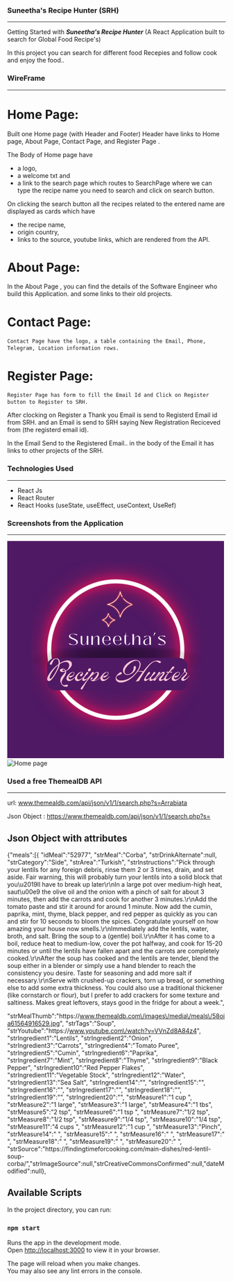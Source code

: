 ###               Suneetha's Recipe Hunter (SRH)
________________________________________________

 Getting Started with ***Suneetha's Recipe Hunter***  (A React Application built to search for Global Food Recipe's)

In this project you can search for different food Recepies and follow cook and enjoy the food..


###                    WireFrame
_____________________________________________

# Home Page:

Built one Home page (with Header and Footer)
Header have links to Home page, About Page, Contact Page, and Register Page .

The Body of Home page have 
 * a logo, 
 * a welcome txt and 
 * a link to the search page  which routes to SearchPage where we can type the recipe name  you need to search and click on search button.

 On clicking the search button all the recipes related to the entered name are displayed as cards which have  
  * the recipe name, 
  * origin country,
  * links to the source,
  youtube links, which are rendered from the API.

# About Page:
  In the About Page , you can find the details of the Software Engineer who build this Application.
  and some links to their old projects.

# Contact Page:
    Contact Page have the logo, a table containing the Email, Phone, Telegram, Location information rows.

# Register Page:
    Register Page has form to fill the Email Id and Click on Register button to Register to SRH.
After clocking on Register a Thank you Email is send to Registerd Email id from SRH.
and an Email is send to SRH saying New Registration Reciceved from (the registerd email id).

In the Email Send to the Registered Email.. in the body of the Email it has links to other projects of the SRH.

###                 Technologies Used
_____________________________________________________

* React Js
* React Router
* React Hooks (useState, useEffect, useContext, UseRef)

###               Screenshots from the Application
_______________________________________________________________________

 ![SRHLogo](https://github.com/Suneetharavi/MyProject2/blob/master/src/models/logo/SuneethaLogo.png?raw=true)
 ![Home page]()


###           Used a free ThemealDB API
________________________________________________________________

 url: www.themealdb.com/api/json/v1/1/search.php?s=Arrabiata

 Json Object : https://www.themealdb.com/api/json/v1/1/search.php?s=

## Json Object with attributes

{"meals":[{
"idMeal":"52977",
"strMeal":"Corba",
"strDrinkAlternate":null,
"strCategory":"Side",
"strArea":"Turkish",
"strInstructions":"Pick through your lentils for any foreign debris, rinse them 2 or 3 times, drain, and set aside.  Fair warning, this will probably turn your lentils into a solid block that you\u2019ll have to break up later\r\nIn a large pot over medium-high heat, saut\u00e9 the olive oil and the onion with a pinch of salt for about 3 minutes, then add the carrots and cook for another 3 minutes.\r\nAdd the tomato paste and stir it around for around 1 minute. Now add the cumin, paprika, mint, thyme, black pepper, and red pepper as quickly as you can and stir for 10 seconds to bloom the spices. Congratulate yourself on how amazing your house now smells.\r\nImmediately add the lentils, water, broth, and salt. Bring the soup to a (gentle) boil.\r\nAfter it has come to a boil, reduce heat to medium-low, cover the pot halfway, and cook for 15-20 minutes or until the lentils have fallen apart and the carrots are completely cooked.\r\nAfter the soup has cooked and the lentils are tender, blend the soup either in a blender or simply use a hand blender to reach the consistency you desire. Taste for seasoning and add more salt if necessary.\r\nServe with crushed-up crackers, torn up bread, or something else to add some extra thickness.  You could also use a traditional thickener (like cornstarch or flour), but I prefer to add crackers for some texture and saltiness.  Makes great leftovers, stays good in the fridge for about a week.",

"strMealThumb":"https:\/\/www.themealdb.com\/images\/media\/meals\/58oia61564916529.jpg",
"strTags":"Soup",
"strYoutube":"https:\/\/www.youtube.com\/watch?v=VVnZd8A84z4",
"strIngredient1":"Lentils",
"strIngredient2":"Onion",
"strIngredient3":"Carrots",
"strIngredient4":"Tomato Puree",
"strIngredient5":"Cumin",
"strIngredient6":"Paprika",
"strIngredient7":"Mint",
"strIngredient8":"Thyme",
"strIngredient9":"Black Pepper",
"strIngredient10":"Red Pepper Flakes",
"strIngredient11":"Vegetable Stock",
"strIngredient12":"Water",
"strIngredient13":"Sea Salt",
"strIngredient14":"",
"strIngredient15":"",
"strIngredient16":"",
"strIngredient17":"",
"strIngredient18":"",
"strIngredient19":"",
"strIngredient20":"",
"strMeasure1":"1 cup ",
"strMeasure2":"1 large",
"strMeasure3":"1 large",
"strMeasure4":"1 tbs",
"strMeasure5":"2 tsp",
"strMeasure6":"1 tsp ",
"strMeasure7":"1\/2 tsp",
"strMeasure8":"1\/2 tsp",
"strMeasure9":"1\/4 tsp",
"strMeasure10":"1\/4 tsp",
"strMeasure11":"4 cups ",
"strMeasure12":"1 cup ",
"strMeasure13":"Pinch",
"strMeasure14":" ",
"strMeasure15":" ",
"strMeasure16":" ",
"strMeasure17":" ",
"strMeasure18":" ",
"strMeasure19":" ",
"strMeasure20":" ",
"strSource":"https:\/\/findingtimeforcooking.com\/main-dishes\/red-lentil-soup-corba\/","strImageSource":null,"strCreativeCommonsConfirmed":null,"dateModified":null},

## Available Scripts

In the project directory, you can run:

### `npm start`

Runs the app in the development mode.\
Open [http://localhost:3000](http://localhost:3000) to view it in your browser.

The page will reload when you make changes.\
You may also see any lint errors in the console.
